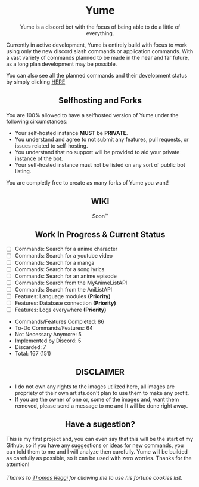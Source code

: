 <h1 align="center"> Yume </h1>

<p align="center"> Yume is a discord bot with the focus of being able to do a little of everything. </p>
Currently in active development, Yume is entirely build with focus to work using only the new discord slash commands or application commands. With a vast variety of commands planned to be made in the near and far future, as a long plan development may be possible.

You can also see all the planned commands and their development status by simply clicking <a href="https://github.com/users/AkkoS2/projects/8/views/1"> HERE </a>

<h2 align="center"> Selfhosting and Forks </h2>

You are 100% allowed to have a selfhosted version of Yume under the following circumstances:

<ul>
    <li> Your self-hosted instance <strong>MUST</strong> be <strong>PRIVATE</strong>.
    <li> You understand and agree to not submit any features, pull requests, or issues related to self-hosting.
    <li> You understand that no support will be provided to aid your private instance of the bot.
    <li> Your self-hosted instance must not be listed on any sort of public bot listing.
</ul>

You are completly free to create as many forks of Yume you want!

<h2 align="center"> WIKI </h2>

<p align="center"> Soon™ </p>

<h2 align="center"> Work In Progress & Current Status </h2>

- [ ] Commands: Search for a anime character
- [ ] Commands: Search for a youtube video
- [ ] Commands: Search for a manga
- [ ] Commands: Search for a song lyrics
- [ ] Commands: Search for an anime episode
- [ ] Commands: Search from the MyAnimeListAPI
- [ ] Commands: Search from the AniListAPI
- [ ] Features: Language modules **(Priority)**
- [ ] Features: Database connection **(Priority)**
- [ ] Features: Logs everywhere **(Priority)**

<ul>
    <li> Commands/Features Completed: 86
    <li> To-Do Commands/Features: 64
    <li> Not Necessary Anymore: 5
    <li> Implemented by Discord: 5
    <li> Discarded: 7
    <li> Total: 167 (151)
</ul>

<h2 align="center"> DISCLAIMER </h2>

<ul> 
    <li> I do not own any rights to the images utilized here, all images are propriety of their own artists.don't plan to use them to make any profit.
    <li> If you are the owner of one or, some of the images and, want them removed, please send a message to me and It will be done right away.
</ul>


<h2 align="center"> Have a sugestion? </h2>

This is my first project and, you can even say that this will be the start of my Github, so if you have any suggestions or ideas for new commands, you can told them to me and I will analyze then carefully.
Yume will be builded as carefully as possible, so it can be used with zero worries. Thanks for the attention!

<h6>Thanks to <a href="https://github.com/reggi">Thomas Reggi</a> for allowing me to use his fortune cookies list.</h6>
